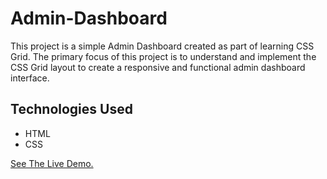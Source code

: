 # Admin-Dashboard

This project is a simple Admin Dashboard created as part of learning CSS Grid. The primary focus of this project is to understand and implement the CSS Grid layout to create a responsive and functional admin dashboard interface.

## Technologies Used
 - HTML
 - CSS

 [See The Live Demo.](https://parikhitm.github.io/Admin-Dashboard/)
